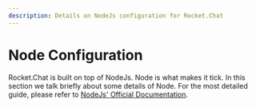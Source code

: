 ```yaml
---
description: Details on NodeJs configuration for Rocket.Chat
---
```


# Node Configuration

Rocket.Chat is built on top of NodeJs. Node is what makes it tick. In this section we talk briefly about some details of Node. For the most detailed guide, please refer to [NodeJs' Official Documentation](https://nodejs.org/en/docs/).
